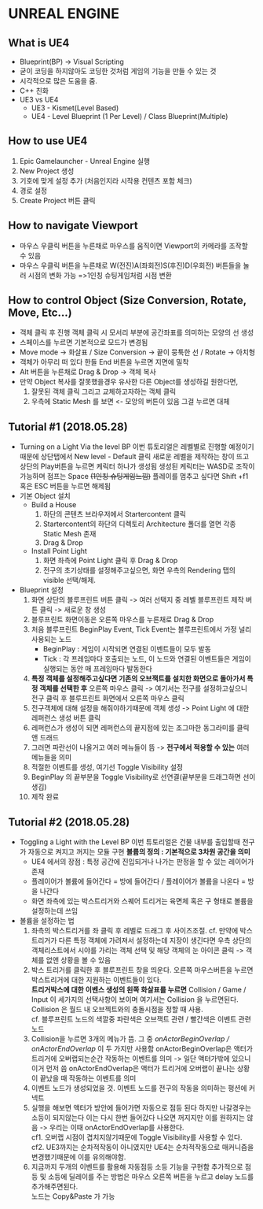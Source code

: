 UNREAL ENGINE
==================

What is UE4
-------------------
* Blueprint(BP) -> Visual Scripting
* 굳이 코딩을 하지않아도 코딩한 것처럼 게임의 기능을 만들 수 있는 것
* 시각적으로 많은 도움을 줌.
* C++ 친화
* UE3 vs UE4
  * UE3 - Kismet(Level Based)
   * UE4 - Level Blueprint (1 Per Level) /  Class Blueprint(Multiple)

 How to use UE4
 --------------------
 1. Epic Gamelauncher  - Unreal Engine 실행
 2. New Project 생성
 3. 기호에 맞게 설정 추가 (처음인지라 시작용 컨텐츠 포함 체크)
 4. 경로 설정
 5.  Create Project 버튼 클릭

How to navigate Viewport
----------------------
* 마우스 우클릭 버튼을 누른채로 마우스를 움직이면 Viewport의 카메라를 조작할 수 있음  
* 마우스 우클릭 버튼을 누른채로 W(전진)A(좌회전)S(후진)D(우회전) 버튼들을 눌러 시점의 변화 가능  =>1인칭 슈팅게임처럼 시점 변환

How to control Object (Size Conversion, Rotate, Move, Etc...)
--------------------------------------------
* 객체 클릭 후 진행 객체 클릭 시 모서리 부분에 공간좌표를 의미하는 모양의 선 생성
* 스페이스를 누르면 기본적으로 모드가 변경됨
* Move mode -> 화살표 /  Size Conversion -> 끝이 뭉툭한 선 / Rotate -> 아치형
* 객체가 아무리 떠 있다 한들 End 버튼을 누르면 지면에 밀착
* Alt 버튼을 누른채로  Drag & Drop -> 객체 복사
* 만약 Object 복사를 잘못했을경우 유사한 다른 Object를 생성하길 원한다면,
   1. 잘못된 객체 클릭 그리고 교체하고자하는 객체 클릭
   2. 우측에 Static Mesh 를 보면 <- 모앙의 버튼이 있음 그걸 누르면 대체



 Tutorial #1 (2018.05.28)
 -----------------------
* Turning on a Light Via the level BP
이번 튜토리얼은 레벨별로 진행할 예정이기때문에 상단탭에서 New level - Default 클릭
새로운 레벨을 제작하는 창이 뜨고 상단의 Play버튼을 누르면 케릭터 하나가 생성됨
생성된 케릭터는 WASD로 조작이 가능하며 점프는 Space ~~(1인칭 슈팅게임느낌)~~
플레이를 멈추고 싶다면 Shift +f1 혹은 ESC 버튼을 누르면 해제됨
* 기본 Object 설치
  * Build a House
    1. 하단의 콘텐츠 브라우저에서 Startercontent 클릭
    2. Startercontent의 하단의 디렉토리  Architecture 폴더를 열면 각종 Static Mesh 존재
    3. Drag & Drop
  * Install Point Light
    1. 화면 좌측에 Point Light 클릭 후  Drag & Drop
    2. 전구의 초기상태를 설정해주고싶으면, 화면 우측의 Rendering 탭의 visible 선택/해제. 
* Blueprint 설정
  1. 화면 상단의 블루프린트 버튼 클릭 -> 여러 선택지 중 레벨 블루프린트 제작 버튼 클릭 -> 새로운 창 생성
  2. 블루프린트 화면이동은 오른쪽 마우스를 누른채로 Drag & Drop
  3. 처음 블루프린트 BeginPlay Event, Tick Event는 블루프린트에서 가정 널리 사용되는 노드
     * BeginPlay : 게임이 시작되면 연결된 이벤트들이 모두 발동
     * Tick : 각 프레임마다 호출되는 노드, 이 노드와 연결된 이벤트들은 게임이 실행되는 동안 매 프레임마다 발동한다
  4. **특정 객체를 설정해주고싶다면 기존의 오브잭트를 설치한 화면으로 돌아가서 특정 객체를 선택한 후** 오른쪽 마우스 클릭
  -> 여기서는 전구를 설정하고싶으니 전구 클릭 후 블루프린트 화면에서 오른쪽 마우스 클릭
  5. 전구객체에 대해 설정을 해줘야하기때문에 객체 생성 -> Point Light 에 대한 레퍼런스 생성 버튼 클릭
  6. 레퍼런스가 생성이 되면 레퍼런스의 끝지점에 있는 조그마한 동그라미를 클릭 앤 드래드
  7. 그러면 파란선이 나올거고 여러 메뉴들이 뜸 -> **전구에서 적용할 수 있는** 여러 메뉴들을 의미
  8. 적절한 이벤트를 생성, 여기선 Toggle Visibility 설정
  9. BeginPlay 의 끝부분을  Toggle Visibility로 선연결(끝부분을 드래그하면 선이 생김)
  10. 제작 완료

Tutorial #2 (2018.05.28)
-------------------------
*  Toggling a Light with the Level BP
이번 튜토리얼은 건물 내부를 출입할때 전구가 자동으로 켜지고 꺼지는 모듈 구현
**볼륨의 정의 : 기본적으로 3차원 공간을 의미**
   * UE4 에서의 장점 : 특정 공간에 진입되거나 나가는 판정을 할 수 있는 레이어가 존재
   * 플레이어가 볼륨에 들어간다 = 방에 들어간다 / 플레이어가 볼륨을 나온다 = 방을 나간다
   * 화면 좌측에 있는 박스트리거와 스퀘어 트리거는 육면체 혹은 구 형태로 볼륨을 설정하는데 쓰임
* 볼륨을 설정하는 법
  1. 좌측의 박스트리거를 좌 클릭 후 레벨로 드래그 후 사이즈조절. 
  cf. 만약에 박스트리거가 다른 특정 객체에 가려져서 설정하는데 지장이 생긴다면 우측 상단의 객체리스트에서 시야를 가리는 객체 선택 및 해당 객체의 눈 아이콘 클릭 -> 객체를 없앤 상황을 볼 수 있음
  2.  박스 트리거를 클릭한 후 블루프린트 창을 띄운다. 오른쪽 마우스버튼을 누르면 박스트리거에 대한 지원하는 이벤트들이 있다.  
  **트리거박스에 대한 이벤스 생성의 왼쪽 화살표를 누르면**  Collision / Game / Input 이 세가지의 선택사항이 보이며 여기서는 Collision 을 누르면된다. Collision 은 월드 내 오브젝트와의 충돌시점을 정할 때 사용.  
  cf. 블루프린트 노드의 색깔중 파란색은 오브잭트 관련 / 빨간색은 이벤트 관련 노드
  3. Collision을 누르면 3개의 메뉴가 뜸. 그 중 *onActorBeginOverlap / onActorEndOverlap* 이 두 가지만 사용함
  onActorBeginOverlap은 액터가 트리거에 오버랩되는순간 작동하는 이벤트를 의미 -> 일단 액터가밖에 있으니 이거 먼저 씀
  onActorEndOverlap은 액터가 트리거에 오버랩이 끝나는 상황이 끝났을 때 작동하는 이벤트를 의미
  4. 이벤트 노드가 생성되었을 것. 이벤트 노드를 전구의 작동을 의미하는 펑션에 커넥트
  5. 실행을 해보면 액터가 방안에 들어가면 자동으로 점등 된다 하지만 나갈경우는 소등이 되지않는다 이는 다시 한번 들어갔다 나오면 꺼지지만 이를 원하지는 않음 -> 우리는 이때 onActorEndOverlap를 사용한다.  
  cf1. 오버랩 시점이 겹치지않기때문에  Toggle Visibility를 사용할 수 있다.  
  cf2. UE3까지는 순차적작동이 아니였지만 UE4는 순차적작동으로 매커니즘을 변경했기때문에 이를 유의해야함. 
  6. 지금까지 두개의 이벤트를 활용해 자동점등 소등 기능을 구현함 추가적으로 점등 및 소등에 딜레이를 주는 방법은 마우스 오른쪽 버튼을 누르고 delay 노드를 추가해주면된다.  
  노드는 Copy&Paste 가 가능
